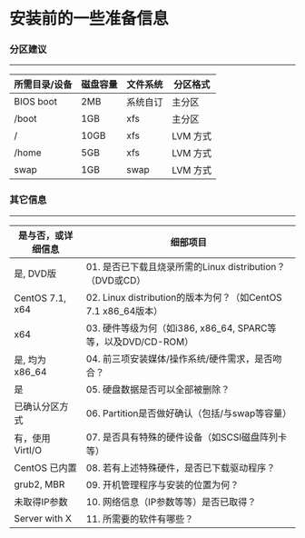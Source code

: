 安装前的一些准备信息
=============

### 分区建议
-------
| 所需目录/设备 | 磁盘容量 | 文件系统 | 分区格式 | 
| --- | --- | --- | --- | 
| BIOS boot | 2MB | 系统自订 | 主分区 | 
| /boot | 1GB | xfs | 主分区 | 
| / | 10GB | xfs | LVM 方式 | 
| /home | 5GB | xfs | LVM 方式 | 
| swap | 1GB | swap | LVM 方式 |

### 其它信息
----------
| 是与否，或详细信息 | 细部项目 |
| --- | --- |
| 是, DVD版 | 01\. 是否已下载且烧录所需的Linux distribution？（DVD或CD） |
| CentOS 7.1, x64 | 02\. Linux distribution的版本为何？（如CentOS 7.1 x86_64版本） |
| x64 | 03\. 硬件等级为何（如i386, x86_64, SPARC等等，以及DVD/CD-ROM） |
| 是, 均为x86_64 | 04\. 前三项安装媒体/操作系统/硬件需求，是否吻合？ |
| 是 | 05\. 硬盘数据是否可以全部被删除？ |
| 已确认分区方式 | 06\. Partition是否做好确认（包括/与swap等容量） | 硬盘数量: 1颗40GB硬盘，并使用 GPT 分区表 BIOS boot （2MB） /boot （1GB） / （10GB） /home （5GB） swap （1GB） |
| 有，使用 VirtI/O | 07\. 是否具有特殊的硬件设备（如SCSI磁盘阵列卡等） |
| CentOS 已内置 | 08\. 若有上述特殊硬件，是否已下载驱动程序？ |
| grub2, MBR | 09\. 开机管理程序与安装的位置为何？ |
| 未取得IP参数 | 10\. 网络信息（IP参数等等）是否已取得？ | 未取得IP的情况下，可以套用如下的IP参数：是否使用DHCP：无 IP:192.168.1.100 子遮罩网络：255.255.255.0 主机名称：study.centos.vbird |
| Server with X | 11\. 所需要的软件有哪些？ |
